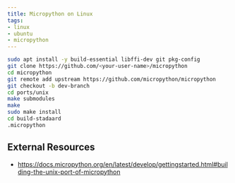 ```yaml
---
title: Micropython on Linux
tags:
- linux
- ubuntu
- micropython
---
```


```bash
sudo apt install -y build-essential libffi-dev git pkg-config
git clone https://github.com/<your-user-name>/micropython
cd micropython
git remote add upstream https://github.com/micropython/micropython
git checkout -b dev-branch
cd ports/unix
make submodules
make
sudo make install
cd build-stadaard
.micropython
```

## External Resources

* <https://docs.micropython.org/en/latest/develop/gettingstarted.html#building-the-unix-port-of-micropython>

